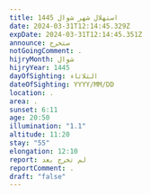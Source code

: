 ```yaml
---
title: استهلال شهر شوال 1445
date: 2024-03-31T12:14:45.329Z
expDate: 2024-03-31T12:14:45.351Z
announce: ستخرج
notGoingComment: .
hijryMonth: شوال
hijryYear: 1445
dayOfSighting: الثلاثاء
dateOfSighting: YYYY/MM/DD
location: .
area: .
sunset: 6:11
age: 20:50
illumination: "1.1"
altitude: 11:20
stay: "55"
elongation: 12:10
report: لم تخرج بعد
reportComment: .
draft: "false"
---
```

